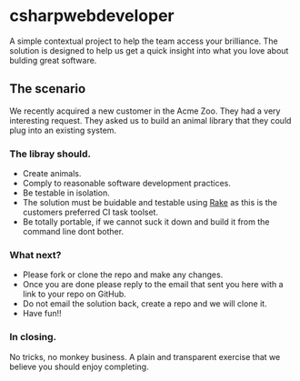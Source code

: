 # csharpwebdeveloper

A simple contextual project to help the team access your brilliance. The solution is designed to help us get a quick insight into what you love about bulding great software.

## The scenario

We recently acquired a new customer in the Acme Zoo. They had a very interesting request. They asked us to build an animal library that they could plug into an existing system.

### The libray should.

* Create animals.
* Comply to reasonable software development practices.
* Be testable in isolation.
* The solution must be buidable and testable using [Rake](http://rake.rubyforge.org/) as this is the customers preferred CI task toolset.
* Be totally portable, if we cannot suck it down and build it from the command line dont bother.

### What next?
* Please fork or clone the repo and make any changes.
* Once you are done please reply to the email that sent you here with a link to your repo on GitHub.
* Do not email the solution back, create a repo and we will clone it.
* Have fun!!

### In closing.

No tricks, no monkey business. A plain and transparent exercise that we believe you should enjoy completing.

